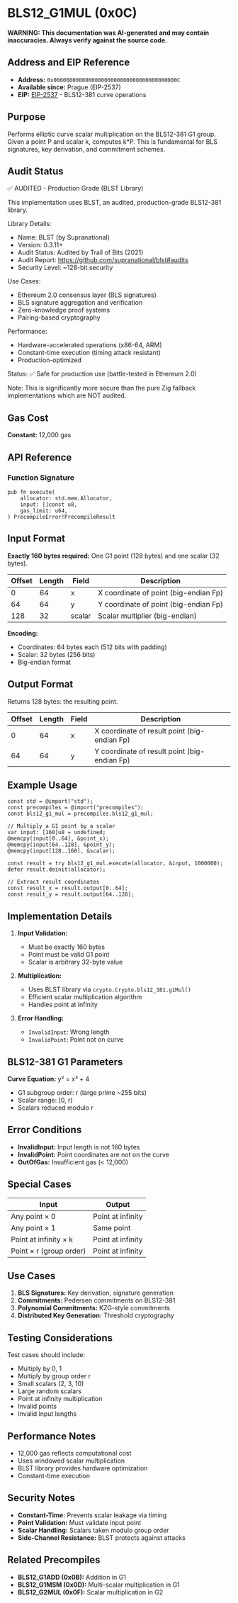 # BLS12_G1MUL (0x0C)

**WARNING: This documentation was AI-generated and may contain inaccuracies. Always verify against the source code.**

## Address and EIP Reference

- **Address:** `0x000000000000000000000000000000000000000C`
- **Available since:** Prague (EIP-2537)
- **EIP:** [EIP-2537](https://eips.ethereum.org/EIPS/eip-2537) - BLS12-381 curve operations

## Purpose

Performs elliptic curve scalar multiplication on the BLS12-381 G1 group. Given a point P and scalar k, computes k*P. This is fundamental for BLS signatures, key derivation, and commitment schemes.

## Audit Status

✅ AUDITED - Production Grade (BLST Library)

This implementation uses BLST, an audited, production-grade BLS12-381 library.

Library Details:
- Name: BLST (by Supranational)
- Version: 0.3.11+
- Audit Status: Audited by Trail of Bits (2021)
- Audit Report: https://github.com/supranational/blst#audits
- Security Level: ~128-bit security

Use Cases:
- Ethereum 2.0 consensus layer (BLS signatures)
- BLS signature aggregation and verification
- Zero-knowledge proof systems
- Pairing-based cryptography

Performance:
- Hardware-accelerated operations (x86-64, ARM)
- Constant-time execution (timing attack resistant)
- Production-optimized

Status: ✅ Safe for production use (battle-tested in Ethereum 2.0)

Note: This is significantly more secure than the pure Zig fallback implementations which are NOT audited.

## Gas Cost

**Constant:** 12,000 gas

## API Reference

### Function Signature

```zig
pub fn execute(
    allocator: std.mem.Allocator,
    input: []const u8,
    gas_limit: u64,
) PrecompileError!PrecompileResult
```

## Input Format

**Exactly 160 bytes required:** One G1 point (128 bytes) and one scalar (32 bytes).

| Offset | Length | Field  | Description |
|--------|--------|--------|-------------|
| 0      | 64     | x      | X coordinate of point (big-endian Fp) |
| 64     | 64     | y      | Y coordinate of point (big-endian Fp) |
| 128    | 32     | scalar | Scalar multiplier (big-endian) |

**Encoding:**
- Coordinates: 64 bytes each (512 bits with padding)
- Scalar: 32 bytes (256 bits)
- Big-endian format

## Output Format

Returns 128 bytes: the resulting point.

| Offset | Length | Field | Description |
|--------|--------|-------|-------------|
| 0      | 64     | x     | X coordinate of result point (big-endian Fp) |
| 64     | 64     | y     | Y coordinate of result point (big-endian Fp) |

## Example Usage

```zig
const std = @import("std");
const precompiles = @import("precompiles");
const bls12_g1_mul = precompiles.bls12_g1_mul;

// Multiply a G1 point by a scalar
var input: [160]u8 = undefined;
@memcpy(input[0..64], &point_x);
@memcpy(input[64..128], &point_y);
@memcpy(input[128..160], &scalar);

const result = try bls12_g1_mul.execute(allocator, &input, 1000000);
defer result.deinit(allocator);

// Extract result coordinates
const result_x = result.output[0..64];
const result_y = result.output[64..128];
```

## Implementation Details

1. **Input Validation:**
   - Must be exactly 160 bytes
   - Point must be valid G1 point
   - Scalar is arbitrary 32-byte value

2. **Multiplication:**
   - Uses BLST library via `crypto.Crypto.bls12_381.g1Mul()`
   - Efficient scalar multiplication algorithm
   - Handles point at infinity

3. **Error Handling:**
   - `InvalidInput`: Wrong length
   - `InvalidPoint`: Point not on curve

## BLS12-381 G1 Parameters

**Curve Equation:** y² = x³ + 4
- G1 subgroup order: r (large prime ~255 bits)
- Scalar range: [0, r)
- Scalars reduced modulo r

## Error Conditions

- **InvalidInput:** Input length is not 160 bytes
- **InvalidPoint:** Point coordinates are not on the curve
- **OutOfGas:** Insufficient gas (< 12,000)

## Special Cases

| Input                     | Output                    |
|---------------------------|---------------------------|
| Any point × 0             | Point at infinity         |
| Any point × 1             | Same point                |
| Point at infinity × k     | Point at infinity         |
| Point × r (group order)   | Point at infinity         |

## Use Cases

1. **BLS Signatures:** Key derivation, signature generation
2. **Commitments:** Pedersen commitments on BLS12-381
3. **Polynomial Commitments:** KZG-style commitments
4. **Distributed Key Generation:** Threshold cryptography

## Testing Considerations

Test cases should include:
- Multiply by 0, 1
- Multiply by group order r
- Small scalars (2, 3, 10)
- Large random scalars
- Point at infinity multiplication
- Invalid points
- Invalid input lengths

## Performance Notes

- 12,000 gas reflects computational cost
- Uses windowed scalar multiplication
- BLST library provides hardware optimization
- Constant-time execution

## Security Notes

- **Constant-Time:** Prevents scalar leakage via timing
- **Point Validation:** Must validate input point
- **Scalar Handling:** Scalars taken modulo group order
- **Side-Channel Resistance:** BLST protects against attacks

## Related Precompiles

- **BLS12_G1ADD (0x0B):** Addition in G1
- **BLS12_G1MSM (0x0D):** Multi-scalar multiplication in G1
- **BLS12_G2MUL (0x0F):** Scalar multiplication in G2
